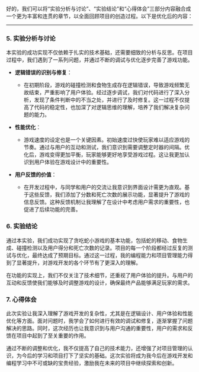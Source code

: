 好的，我们可以将“实验分析与讨论”、“实验结论”和“心得体会”三部分内容融合成一个更为丰富和连贯的章节，以全面回顾项目的创造过程。以下是优化后的内容：

---

### 5. 实验分析与讨论

本实验的成功实现不仅依赖于扎实的技术基础，还需要细致的分析与反思。在项目过程中，我们遇到了一系列问题，并通过不断的调试与优化逐步完善了游戏功能。

- **逻辑错误的识别与修复**：
  - 在初期阶段，游戏的碰撞检测和食物生成存在逻辑错误，导致游戏频繁无故结束，严重影响了用户体验。经过逐步调试，我们对代码进行了深入分析，发现了条件判断中的不当之处，并进行了及时修复。这一过程不仅提高了代码的稳定性，也加深了对逻辑思维的理解，培养了我们解决复杂问题的能力。

- **性能优化**：
  - 游戏速度的设定也是一个关键因素。初始速度过快使玩家难以适应游戏的节奏。通过与用户的互动和测试，我们意识到需要调整定时器的间隔。优化后，游戏变得更加平衡，玩家能够更好地享受游戏过程。这让我更加认识到用户体验在游戏设计中的重要性。

- **用户反馈的价值**：
  - 在开发过程中，与同学和用户的交流让我意识到界面设计需更为直观。基于这些反馈，我们添加了分数和死亡次数的展示功能，显著提升了游戏的信息反馈。这种反馈机制让我理解了在设计中考虑用户需求的重要性，也促进了后续功能的完善。

### 6. 实验结论

通过本实验，我们成功实现了贪吃蛇小游戏的基本功能，包括蛇的移动、食物生成、碰撞检测以及用户得分和死亡次数的记录。项目的每一个阶段都经过反复的测试与优化，最终达成了预期目标。通过这一过程，我的编程能力和项目管理能力得到了显著提升，对游戏开发的各个环节有了更深入的理解。

在功能的实现上，我们不仅关注了技术细节，还重视了用户体验的提升。与用户的互动和反馈使我们能够及时调整游戏的设计，确保最终产品能够满足玩家的需求。

### 7. 心得体会

此次实验让我深入理解了游戏开发的复杂性，尤其是在逻辑设计、用户体验和性能优化等方面。面对问题时，我学会了如何进行有效的调试和修复，逐渐掌握了问题解决的思路。同时，这次经历也让我意识到与用户沟通的重要性，用户的需求和反馈在项目中起到了至关重要的作用。

通过不断的调整和优化，我不仅提高了自己的技术能力，还增强了对项目管理的认识，为今后的学习和项目打下了坚实的基础。这次实验将成为我今后在游戏开发和编程学习中不可或缺的宝贵经验，激励我在未来的项目中继续探索和创新。
